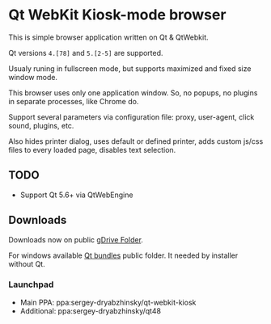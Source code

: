 Qt WebKit Kiosk-mode browser
===============

This is simple browser application written on Qt &amp; QtWebkit. 

Qt versions `4.[78]` and `5.[2-5]` are supported.

Usualy runing in fullscreen mode, but supports maximized and fixed size window mode.

This browser uses only one application window. So, no popups, no plugins in separate processes, like Chrome do.

Support several parameters via configuration file: proxy, user-agent, click sound, plugins, etc.

Also hides printer dialog, uses default or defined printer, adds custom js/css files to every loaded page, disables text selection.

## TODO

- Support Qt 5.6+ via QtWebEngine

## Downloads

Downloads now on public [gDrive Folder](https://drive.google.com/folderview?id=0B6CU04AyADvoV19PMlhJSVA2TDQ&usp=sharing).

For windows available [Qt bundles](https://drive.google.com/folderview?id=0B6CU04AyADvoXzUxdW5KeEt5cW8&usp=sharing) public folder. It needed by installer without Qt.

### Launchpad

- Main PPA: ppa:sergey-dryabzhinsky/qt-webkit-kiosk
- Additional: ppa:sergey-dryabzhinsky/qt48

